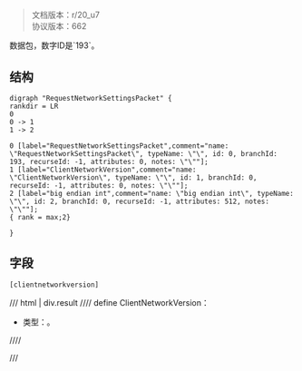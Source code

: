 # <!-- md:samp RequestNetworkSettingsPacket -->

> 文档版本：r/20_u7<br/>协议版本：662

<!-- md:samp RequestNetworkSettingsPacket -->数据包，数字ID是`193`。

## 结构

```viz
digraph "RequestNetworkSettingsPacket" {
rankdir = LR
0
0 -> 1
1 -> 2

0 [label="RequestNetworkSettingsPacket",comment="name: \"RequestNetworkSettingsPacket\", typeName: \"\", id: 0, branchId: 193, recurseId: -1, attributes: 0, notes: \"\""];
1 [label="ClientNetworkVersion",comment="name: \"ClientNetworkVersion\", typeName: \"\", id: 1, branchId: 0, recurseId: -1, attributes: 0, notes: \"\""];
2 [label="big endian int",comment="name: \"big endian int\", typeName: \"\", id: 2, branchId: 0, recurseId: -1, attributes: 512, notes: \"\""];
{ rank = max;2}

}

```

## 字段

```title='RequestNetworkSettingsPacket'
[clientnetworkversion]
```

/// html | div.result
//// define
ClientNetworkVersion：<!-- md:samp big endian int -->

- 类型：<!-- md:samp big endian int -->。


////

///

